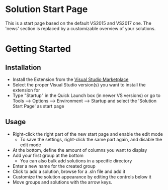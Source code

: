# Solution Start Page

This is a start page based on the default VS2015 and VS2017 one.
The 'news' section is replaced by a customizable overview of your solutions.


# Getting Started

## Installation

- Install the Extension from the [Visual Studio Marketplace](https://marketplace.visualstudio.com/items?itemName=Herdo.SolutionStartPage)
- Select the proper Visual Studio version(s) you want to install the extension for
- Type "Startup" in the Quick Launch box (in newer VS versions) or go to Tools --> Options --> Environment --> Startup and select the 'Solution Start Page' as start page

## Usage

- Right-click the right part of the new start page and enable the edit mode
	- To save the settings, right-click the same part again, and disable the edit mode
- At the bottom, define the amount of columns you want to display
- Add your first group at the bottom
	- You can also bulk add solutions in a specific directory
- Enter a new name for the created group
- Click to add a solution, browse for a .sln file and add it
- Customize the solution appearance by editing the controls below it
- Move groups and solutions with the arrow keys.